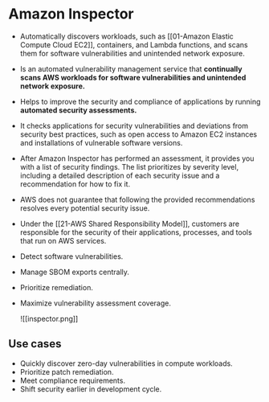 # Amazon Inspector
- Automatically discovers workloads, such as [[01-Amazon Elastic Compute Cloud EC2]], containers, and Lambda functions, and scans them for software vulnerabilities and unintended network exposure.
- Is an automated vulnerability management service that **continually scans AWS workloads for software vulnerabilities and unintended network exposure.**
- Helps to improve the security and compliance of applications by running **automated security assessments.**
- It checks applications for security vulnerabilities and deviations from security best practices, such as open access to Amazon EC2 instances and installations of vulnerable software versions.
- After Amazon Inspector has performed an assessment, it provides you with a list of security findings. The list prioritizes by severity level, including a detailed description of each security issue and a recommendation for how to fix it.
- AWS does not guarantee that following the provided recommendations resolves every potential security issue.
- Under the [[21-AWS Shared Responsibility Model]], customers are responsible for the security of their applications, processes, and tools that run on AWS services.
- Detect software vulnerabilities.
- Manage SBOM exports centrally.
- Prioritize remediation.
- Maximize vulnerability assessment coverage.

	![[inspector.png]]

## Use cases
- Quickly discover zero-day vulnerabilities in compute workloads.
- Prioritize patch remediation.
- Meet compliance requirements.
- Shift security earlier in development cycle.
